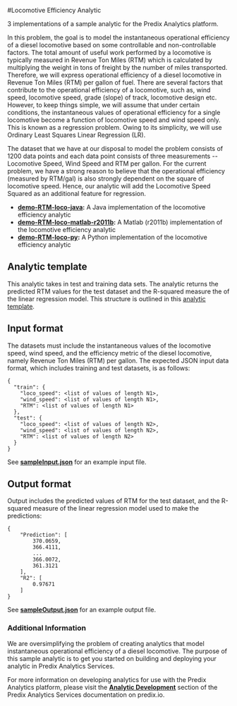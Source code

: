 #Locomotive Efficiency Analytic

3 implementations of a sample analytic for the Predix Analytics platform.

In this problem, the goal is to model the instantaneous operational efficiency of a diesel locomotive based on some controllable and non-controllable factors. The total amount of useful work performed by a locomotive is typically measured in Revenue Ton Miles (RTM) which is calculated by multiplying the weight in tons of freight by the number of miles transported. Therefore, we will express operational efficiency of a diesel locomotive in Revenue Ton Miles (RTM) per gallon of fuel. There are several factors that contribute to the operational efficiency of a locomotive, such as, wind speed, locomotive speed, grade (slope) of track, locomotive design etc. However, to keep things simple, we will assume that under certain conditions, the instantaneous values of operational efficiency for a single locomotive become a function of locomotive speed and wind speed only.  This is known as a regression problem. Owing to its simplicity, we will use Ordinary Least Squares Linear Regression (LR).

The dataset that we have at our disposal to model the problem consists of 1200 data points and each data point consists of three measurements -- Locomotive Speed, Wind Speed and RTM per gallon. For the current problem, we have a strong reason to believe that the operational efficiency (measured by RTM/gal) is also strongly dependent on the square of locomotive speed. Hence, our analytic will add the Locomotive Speed Squared as an additional feature for regression.

- **[demo-RTM-loco-java](demo-RTM-loco-java):** A Java implementation of the locomotive efficiency analytic
- **[demo-RTM-loco-matlab-r2011b](demo-RTM-loco-matlab-r2011b):** A Matlab (r2011b) implementation of the locomotive efficiency analytic
- **[demo-RTM-loco-py](demo-RTM-loco-py):** A Python implementation of the locomotive efficiency analytic


## Analytic template
This analytic takes in test and training data sets. The analytic returns the predicted RTM values for the test dataset and the R-squared measure the of the linear regression model. This structure is outlined in this [analytic template](demo-RTM-loco-template.json).

## Input format

The datasets must include the instantaneous values of the locomotive speed, wind speed, and the efficiency metric of the diesel locomotive, namely Revenue Ton Miles (RTM) per gallon.  The expected JSON input data format, which includes training and test datasets, is as follows:  

```
{
  "train": {
    "loco_speed": <list of values of length N1>,
    "wind_speed": <list of values of length N1>,
    "RTM": <list of values of length N1>
  },
  "test": {
    "loco_speed": <list of values of length N2>,
    "wind_speed": <list of values of length N2>,
    "RTM": <list of values of length N2>
  }
}
```

See **[sampleInput.json](sampleInput.json)** for an example input file.

## Output format

Output includes the predicted values of RTM for the test dataset, and the R-squared measure of the linear regression model used to make the predictions:

```
{
    "Prediction": [
        370.0659,
        366.4111,
        ...
        366.0072,
        361.3121
    ],
    "R2": [
        0.97671
    ]
}
```

See **[sampleOutput.json](sampleOutput.json)** for an example output file.

### Additional Information
We are oversimplifying the problem of creating analytics that model instantaneous operational efficiency of a diesel locomotive. The purpose of this sample analytic is to get you started on building and deploying your analytic in Predix Analytics Services.  

For more information on developing analytics for use with the Predix Analytics platform, please visit the **[Analytic Development](https://www.predix.io/docs#Qd2kPYb7)** section of the Predix Analytics Services documentation on predix.io. 


